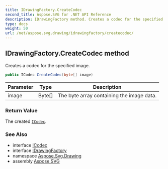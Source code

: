 ```yaml
---
title: IDrawingFactory.CreateCodec
second_title: Aspose.SVG for .NET API Reference
description: IDrawingFactory method. Creates a codec for the specified image
type: docs
weight: 50
url: /net/aspose.svg.drawing/idrawingfactory/createcodec/
---
```

## IDrawingFactory.CreateCodec method

Creates a codec for the specified image.

```csharp
public ICodec CreateCodec(byte[] image)
```

| Parameter | Type | Description |
| --- | --- | --- |
| image | Byte[] | The byte array containing the image data. |

### Return Value

The created [`ICodec`](../../icodec/).

### See Also

* interface [ICodec](../../icodec/)
* interface [IDrawingFactory](../)
* namespace [Aspose.Svg.Drawing](../../../aspose.svg.drawing/)
* assembly [Aspose.SVG](../../../)
